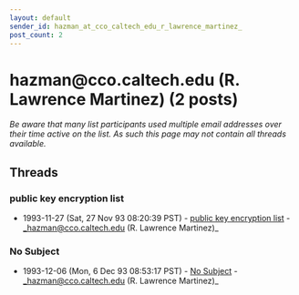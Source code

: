 ```yaml
---
layout: default
sender_id: hazman_at_cco_caltech_edu_r_lawrence_martinez_
post_count: 2
---
```


# hazman<span>@</span>cco.caltech.edu (R. Lawrence Martinez) (2 posts)

_Be aware that many list participants used multiple email addresses over their time active on the list. As such this page may not contain all threads available._

## Threads

### public key encryption list
+ 1993-11-27 (Sat, 27 Nov 93 08:20:39 PST) - [public key encryption list](/archive/1993/11/a1fde08785bdf385ca047b8a5eae36fba382b46572ce2240d5f61b0037d6abbe) - _hazman@cco.caltech.edu (R. Lawrence Martinez)_

### No Subject
+ 1993-12-06 (Mon, 6 Dec 93 08:53:17 PST) - [No Subject](/archive/1993/12/8df0eaecd01f01b9c7f3b43e959cb536cb97bc0857fad9a1253b033fca9b5012) - _hazman@cco.caltech.edu (R. Lawrence Martinez)_

